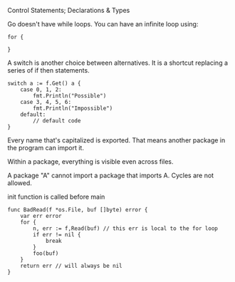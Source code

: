 Control Statements; Declarations & Types

Go doesn't have while loops. You can have an infinite loop using:
```
for {

}
```

A switch is another choice between alternatives. It is a shortcut replacing a series of if then statements.

```
switch a := f.Get() a {
    case 0, 1, 2:
        fmt.Println("Possible")
    case 3, 4, 5, 6:
        fmt.Println("Impossible")
    default:
        // default code
}
```

Every name that's capitalized is exported. That means another package in the program can import it.

Within a package, everything is visible even across files.

A package "A" cannot import a package that imports A. Cycles are not allowed.

init function is called before main


```
func BadRead(f *os.File, buf []byte) error {
    var err error
    for {
        n, err := f,Read(buf) // this err is local to the for loop
        if err != nil {
            break
        }
        foo(buf)
    }
    return err // will always be nil
}
```